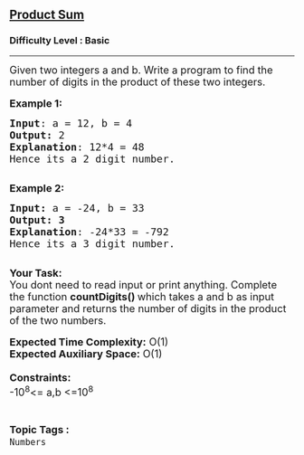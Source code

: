 <h2><a href="https://www.geeksforgeeks.org/problems/product-sum3012/1?utm_source=geeksforgeeks&utm_medium=ml_article_practice_tab&utm_campaign=article_practice_tab">Product Sum</a></h2><h3>Difficulty Level : Basic</h3><hr><div class="problems_problem_content__Xm_eO"><p><span style="font-size:18px">Given two integers&nbsp;a&nbsp;and&nbsp;b. Write a program to find the number of digits in the product of these two integers.</span><br>
<br>
<span style="font-size:18px"><strong>Example 1:</strong></span></p>

<pre><span style="font-size:18px"><strong>Input</strong>: a = 12, b = 4
<strong>Output:</strong>&nbsp;2&nbsp;
<strong>Explanation</strong>: 12*4 = 48
Hence its a 2 digit number.</span>
</pre>

<p><br>
<span style="font-size:18px"><strong>Example 2:</strong></span></p>

<pre><span style="font-size:18px"><strong>Input: </strong>a = -24, b = 33
<strong>Output:&nbsp;3</strong>
<strong>Explanation</strong>: -24*33 = -792
Hence its a 3 digit number.</span>
</pre>

<p><br>
<span style="font-size:18px"><strong>Your Task:&nbsp;&nbsp;</strong><br>
You dont need to read input or print anything. Complete the function <strong>countDigits()&nbsp;</strong>which takes a and b&nbsp;as input parameter and returns the number of digits in the product of the two numbers.</span><br>
<br>
<span style="font-size:18px"><strong>Expected Time Complexity:</strong> O(1)<br>
<strong>Expected Auxiliary Space:</strong> O(1)<br>
<br>
<strong>Constraints:</strong><br>
-10<sup>8</sup>&lt;= a,b&nbsp;&lt;=10<sup>8</sup></span></p>
</div><br><p><span style=font-size:18px><strong>Topic Tags : </strong><br><code>Numbers</code>&nbsp;